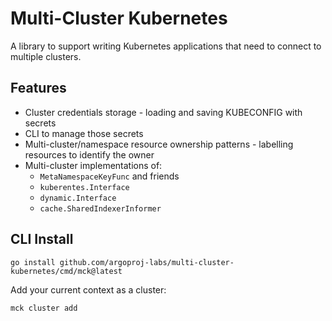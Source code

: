 # Multi-Cluster Kubernetes

A library to support writing Kubernetes applications that need to connect to multiple clusters.

## Features

* Cluster credentials storage - loading and saving KUBECONFIG with secrets
* CLI to manage those secrets
* Multi-cluster/namespace resource ownership patterns - labelling resources to identify the owner
* Multi-cluster implementations of:
    * `MetaNamespaceKeyFunc` and friends
    * `kuberentes.Interface`
    * `dynamic.Interface`
    * `cache.SharedIndexerInformer`

## CLI Install

```
go install github.com/argoproj-labs/multi-cluster-kubernetes/cmd/mck@latest
```

Add your current context as a cluster:

```
mck cluster add
```

